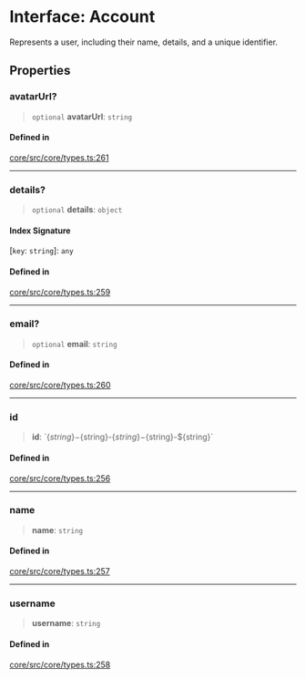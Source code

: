 # Interface: Account

Represents a user, including their name, details, and a unique identifier.

## Properties

### avatarUrl?

> `optional` **avatarUrl**: `string`

#### Defined in

[core/src/core/types.ts:261](https://github.com/ai16z/eliza/blob/c537cb3e848b54fcb914d8ef84924fa5fdeaec66/core/src/core/types.ts#L261)

***

### details?

> `optional` **details**: `object`

#### Index Signature

 \[`key`: `string`\]: `any`

#### Defined in

[core/src/core/types.ts:259](https://github.com/ai16z/eliza/blob/c537cb3e848b54fcb914d8ef84924fa5fdeaec66/core/src/core/types.ts#L259)

***

### email?

> `optional` **email**: `string`

#### Defined in

[core/src/core/types.ts:260](https://github.com/ai16z/eliza/blob/c537cb3e848b54fcb914d8ef84924fa5fdeaec66/core/src/core/types.ts#L260)

***

### id

> **id**: \`$\{string\}-$\{string\}-$\{string\}-$\{string\}-$\{string\}\`

#### Defined in

[core/src/core/types.ts:256](https://github.com/ai16z/eliza/blob/c537cb3e848b54fcb914d8ef84924fa5fdeaec66/core/src/core/types.ts#L256)

***

### name

> **name**: `string`

#### Defined in

[core/src/core/types.ts:257](https://github.com/ai16z/eliza/blob/c537cb3e848b54fcb914d8ef84924fa5fdeaec66/core/src/core/types.ts#L257)

***

### username

> **username**: `string`

#### Defined in

[core/src/core/types.ts:258](https://github.com/ai16z/eliza/blob/c537cb3e848b54fcb914d8ef84924fa5fdeaec66/core/src/core/types.ts#L258)
